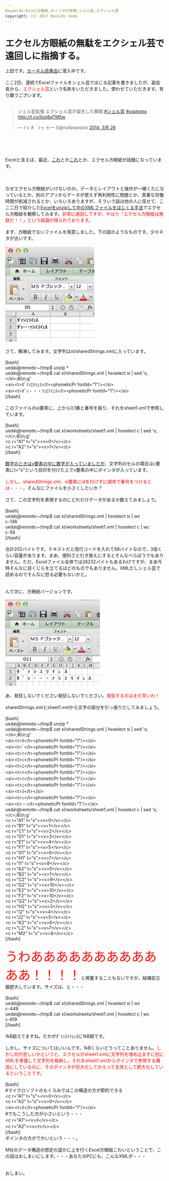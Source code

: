 ```yaml
---
Keywords:Excel方眼紙,ポインタが悲鳴,シェル芸,エクシェル芸
Copyright: (C) 2017 Ryuichi Ueda
---
```


# エクセル方眼紙の無駄をエクシェル芸で遠回しに指摘する。
上田です。<a href="http://kernel.doorkeeper.jp/events/9547" target="_blank">カーネル読書会</a>に潜入中です。<br />
<br />
ここ2日、連続でExcelファイルをシェル芸でほじる記事を書きましたが、副会長から、<span style="color:red">エクシェル芸</span>という名称をいただきました。使わせていただきます。有り難うございます。<br />
<br />
<blockquote class="twitter-tweet" lang="ja"><p>シェル芸拡張 エクシェル芸が誕生した瞬間 <a href="https://twitter.com/search?q=%23%E3%82%B7%E3%82%A7%E3%83%AB%E8%8A%B8&amp;src=hash">#シェル芸</a> <a href="https://twitter.com/search?q=%23usptomo&amp;src=hash">#usptomo</a> <a href="http://t.co/llzq8qTM5w">http://t.co/llzq8qTM5w</a></p>&mdash; (っ´A｀)っ ゃー (\@nullpopopo) <a href="https://twitter.com/nullpopopo/statuses/448832135101968384">2014, 3月 26</a></blockquote><br />
<script async src="//platform.twitter.com/widgets.js" charset="utf-8"></script><br />
<br />
<br />
Excelと言えば、最近、<a href="http://itpro.nikkeibp.co.jp/article/Watcher/20140321/545102/" target="_blank">これ</a>とか<a href="http://wol.nikkeibp.co.jp/article/column/20130523/153361/" target="_blank">これ</a>とか、エクセル方眼紙が話題になっています。<br />
<br />
<!--more--><br />
<br />
なぜエクセル方眼紙がいけないのか。データとレイアウトと操作が一緒くたになっているとか、別のアプリからデータが使えず再利用性に問題とか、貴重な労働時間が削減されるとか、いろいろありますが、そういう話は他の人に任せて、ここ二日で紹介した<a href="http://blog.ueda.asia/?p=2398" title="Excelファイルをシェル芸でほじくる。ただしエクセル方眼紙は後日ということで。" target="_blank">Excelをunzipして中のXMLファイルをほじくる手法</a>でエクセル方眼紙を観察してみます。<span style="color:red">非常に遠回しですが、やはり「エクセル方眼紙は無駄だ！！」という結論が得られております。</span><br />
<br />
まず、方眼紙でないファイルを用意しました。下の図のようなものです。少々ネタが古いです。<br />
<br />
<a href="スクリーンショット-2014-03-28-19.29.45.png"><img src="スクリーンショット-2014-03-28-19.29.45-282x300.png" alt="スクリーンショット 2014-03-28 19.29.45" width="282" height="300" class="aligncenter size-medium wp-image-2455" /></a><br />
<br />
さて、解凍してみます。文字列はxl/sharedStrings.xmlに入っています。<br />
<br />
[bash]<br />
ueda\@remote:~/tmp$ unzip *<br />
ueda\@remote:~/tmp$ cat xl/sharedStrings.xml | hxselect si | sed 's;&lt;/si&gt;;&amp;\\n;g'<br />
&lt;si&gt;&lt;t&gt;ﾀﾞｧｼｴﾘｲｪｽ&lt;/t&gt;&lt;phoneticPr fontId=&quot;1&quot;/&gt;&lt;/si&gt;<br />
&lt;si&gt;&lt;t&gt;ﾀﾞｯ・・・ｧｼｴﾘｲｪｽ&lt;/t&gt;&lt;phoneticPr fontId=&quot;1&quot;/&gt;&lt;/si&gt;<br />
[/bash]<br />
<br />
このファイルのsi要素に、上から0,1番と番号を振り、それをsheet1.xmlで参照しています。<br />
<br />
[bash]<br />
ueda\@remote:~/tmp$ cat xl/worksheets/sheet1.xml | hxselect c | sed 's;&lt;/c&gt;;&amp;\\n;g'<br />
&lt;c r=&quot;A1&quot; t=&quot;s&quot;&gt;&lt;v&gt;0&lt;/v&gt;&lt;/c&gt;<br />
&lt;c r=&quot;A2&quot; t=&quot;s&quot;&gt;&lt;v&gt;1&lt;/v&gt;&lt;/c&gt;<br />
[/bash]<br />
<br />
<a href="http://blog.ueda.asia/?p=2398" title="Excelファイルをシェル芸でほじくる。ただしエクセル方眼紙は後日ということで。" target="_blank">数字のときはv要素の中に数字が入っていましたが</a>、文字列のセルの場合はc要素にt="s"という目印を付けた上でv要素の中にポインタが入っています。<br />
<br />
<span style="color:red">しかし、sharedStrings.xml、si要素にidを付けずに順序で番号をつけるとは・・・。</span>そんなにファイルを小さくしたいか？<br />
<br />
さて、この文字列を表現するのにどれだけデータがあるか数えてみましょう。<br />
<br />
[bash]<br />
ueda\@remote:~/tmp$ cat xl/sharedStrings.xml | hxselect si | wc <br />
c-146<br />
ueda\@remote:~/tmp$ cat xl/worksheets/sheet1.xml | hxselect c | wc <br />
c-56<br />
[/bash]<br />
<br />
合計202バイトです。テキストだと改行コードを入れて68バイトなので、3倍くらい容量があります。まあ、便利さと引き換えにするとそんなべらぼうでもありません。ただ、Excelファイル全体では26232バイトもあるわけですが、まあ今時そんなに目くじらを立てるほどのものでもありません。XMLだしシェル芸で読めるのでそんなに怒る必要もないかと。<br />
<br />
<br />
んで次に、方眼紙バージョンです。<br />
<br />
<a href="スクリーンショット-2014-03-28-19.23.56.png"><img src="スクリーンショット-2014-03-28-19.23.56-300x272.png" alt="スクリーンショット 2014-03-28 19.23.56" width="300" height="272" class="aligncenter size-medium wp-image-2452" /></a><br />
<br />
あ、発狂しないでください発狂しないでください。<span style="color:red">発狂するのはまだ早いわ！</span><br />
<br />
sharedStrings.xmlとsheet1.xmlから文字の部分を引っ張りだしてみましょう。<br />
<br />
[bash]<br />
ueda\@remote:~/tmp$ unzip *<br />
ueda\@remote:~/tmp$ cat xl/sharedStrings.xml | hxselect si | sed 's;&lt;/si&gt;;&amp;\\n;g'<br />
&lt;si&gt;&lt;t&gt;ﾀ&lt;/t&gt;&lt;phoneticPr fontId=&quot;1&quot;/&gt;&lt;/si&gt;<br />
&lt;si&gt;&lt;t&gt;ﾞ&lt;/t&gt;&lt;phoneticPr fontId=&quot;1&quot;/&gt;&lt;/si&gt;<br />
&lt;si&gt;&lt;t&gt;ｧ&lt;/t&gt;&lt;phoneticPr fontId=&quot;1&quot;/&gt;&lt;/si&gt;<br />
&lt;si&gt;&lt;t&gt;ｼ&lt;/t&gt;&lt;phoneticPr fontId=&quot;1&quot;/&gt;&lt;/si&gt;<br />
&lt;si&gt;&lt;t&gt;ｴ&lt;/t&gt;&lt;phoneticPr fontId=&quot;1&quot;/&gt;&lt;/si&gt;<br />
&lt;si&gt;&lt;t&gt;ﾘ&lt;/t&gt;&lt;phoneticPr fontId=&quot;1&quot;/&gt;&lt;/si&gt;<br />
&lt;si&gt;&lt;t&gt;ｲ&lt;/t&gt;&lt;phoneticPr fontId=&quot;1&quot;/&gt;&lt;/si&gt;<br />
&lt;si&gt;&lt;t&gt;ｪ&lt;/t&gt;&lt;phoneticPr fontId=&quot;1&quot;/&gt;&lt;/si&gt;<br />
&lt;si&gt;&lt;t&gt;ｽ&lt;/t&gt;&lt;/si&gt;<br />
&lt;si&gt;&lt;t&gt;ｯ&lt;/t&gt;&lt;phoneticPr fontId=&quot;1&quot;/&gt;&lt;/si&gt;<br />
&lt;si&gt;&lt;t&gt;・&lt;/t&gt;&lt;phoneticPr fontId=&quot;1&quot;/&gt;&lt;/si&gt;<br />
ueda\@remote:~/tmp$ cat xl/worksheets/sheet1.xml | hxselect c | sed 's;&lt;/c&gt;;&amp;\\n;g'<br />
&lt;c r=&quot;A1&quot; t=&quot;s&quot;&gt;&lt;v&gt;0&lt;/v&gt;&lt;/c&gt;<br />
&lt;c r=&quot;B1&quot; t=&quot;s&quot;&gt;&lt;v&gt;1&lt;/v&gt;&lt;/c&gt;<br />
&lt;c r=&quot;C1&quot; t=&quot;s&quot;&gt;&lt;v&gt;2&lt;/v&gt;&lt;/c&gt;<br />
&lt;c r=&quot;D1&quot; t=&quot;s&quot;&gt;&lt;v&gt;3&lt;/v&gt;&lt;/c&gt;<br />
&lt;c r=&quot;E1&quot; t=&quot;s&quot;&gt;&lt;v&gt;4&lt;/v&gt;&lt;/c&gt;<br />
&lt;c r=&quot;F1&quot; t=&quot;s&quot;&gt;&lt;v&gt;5&lt;/v&gt;&lt;/c&gt;<br />
&lt;c r=&quot;G1&quot; t=&quot;s&quot;&gt;&lt;v&gt;6&lt;/v&gt;&lt;/c&gt;<br />
&lt;c r=&quot;H1&quot; t=&quot;s&quot;&gt;&lt;v&gt;7&lt;/v&gt;&lt;/c&gt;<br />
&lt;c r=&quot;I1&quot; t=&quot;s&quot;&gt;&lt;v&gt;8&lt;/v&gt;&lt;/c&gt;<br />
&lt;c r=&quot;A2&quot; t=&quot;s&quot;&gt;&lt;v&gt;0&lt;/v&gt;&lt;/c&gt;<br />
&lt;c r=&quot;B2&quot; t=&quot;s&quot;&gt;&lt;v&gt;1&lt;/v&gt;&lt;/c&gt;<br />
&lt;c r=&quot;C2&quot; t=&quot;s&quot;&gt;&lt;v&gt;9&lt;/v&gt;&lt;/c&gt;<br />
&lt;c r=&quot;D2&quot; t=&quot;s&quot;&gt;&lt;v&gt;10&lt;/v&gt;&lt;/c&gt;<br />
&lt;c r=&quot;E2&quot; t=&quot;s&quot;&gt;&lt;v&gt;10&lt;/v&gt;&lt;/c&gt;<br />
&lt;c r=&quot;F2&quot; t=&quot;s&quot;&gt;&lt;v&gt;10&lt;/v&gt;&lt;/c&gt;<br />
&lt;c r=&quot;G2&quot; t=&quot;s&quot;&gt;&lt;v&gt;2&lt;/v&gt;&lt;/c&gt;<br />
&lt;c r=&quot;H2&quot; t=&quot;s&quot;&gt;&lt;v&gt;3&lt;/v&gt;&lt;/c&gt;<br />
&lt;c r=&quot;I2&quot; t=&quot;s&quot;&gt;&lt;v&gt;4&lt;/v&gt;&lt;/c&gt;<br />
&lt;c r=&quot;J2&quot; t=&quot;s&quot;&gt;&lt;v&gt;5&lt;/v&gt;&lt;/c&gt;<br />
&lt;c r=&quot;K2&quot; t=&quot;s&quot;&gt;&lt;v&gt;6&lt;/v&gt;&lt;/c&gt;<br />
&lt;c r=&quot;L2&quot; t=&quot;s&quot;&gt;&lt;v&gt;7&lt;/v&gt;&lt;/c&gt;<br />
&lt;c r=&quot;M2&quot; t=&quot;s&quot;&gt;&lt;v&gt;8&lt;/v&gt;&lt;/c&gt;<br />
[/bash]<br />
<br />
<span style="color:red;font-size:40px">うわああああああああああああ！！！！</span>と興奮することもないですが、結構前立腺肥大しています。サイズは、と・・・<br />
<br />
[bash]<br />
ueda\@remote:~/tmp$ cat xl/sharedStrings.xml | hxselect si | wc <br />
c-449<br />
ueda\@remote:~/tmp$ cat xl/worksheets/sheet1.xml | hxselect c | wc <br />
c-619<br />
[/bash]<br />
<br />
1kB超えてますね。たかがﾀﾞｧｼｴﾘｲｪｯｽに1kB超です。<br />
<br />
しかし、サイズについてはいいんです。1kBくらいどうってことありません。<span style="color:red">しかし何が悲しいかというと、エクセルがsheet1.xmlに文字列を埋め込まずに別にXMLを準備して文字列を格納し、それをsheet1.xmlからポインタで参照する構造にしているのに、そのポインタが巨大化してかえって全体として肥大化しているということです。</span><br />
<br />
[bash]<br />
#マイクロソフトのもくろみではこの構造の方が節約できる<br />
&lt;c r=&quot;A1&quot; t=&quot;s&quot;&gt;&lt;v&gt;0&lt;/v&gt;&lt;/c&gt;<br />
&lt;c r=&quot;A2&quot; t=&quot;s&quot;&gt;&lt;v&gt;0&lt;/v&gt;&lt;/c&gt;<br />
&lt;si&gt;&lt;t&gt;ﾀ&lt;/t&gt;&lt;phoneticPr fontId=&quot;1&quot;/&gt;&lt;/si&gt;<br />
#でもこうした方が小さいという・・・<br />
&lt;c r=&quot;A1&quot;&gt;&lt;v&gt;ﾀ&lt;/v&gt;&lt;/c&gt;<br />
&lt;c r=&quot;A2&quot;&gt;&lt;v&gt;ﾀ&lt;/v&gt;&lt;/c&gt;<br />
[/bash]<br />
ポインタの方がでかいという・・・。<br />
<br />
M社のデータ構造の想定の遥かに上を行くExcel方眼紙こわいということで、この話はおしまいにします。・・・あなたのPCにも、こんなXMLが・・・<br />
<br />
<br />
おしまい。<br />
<!--:-->
